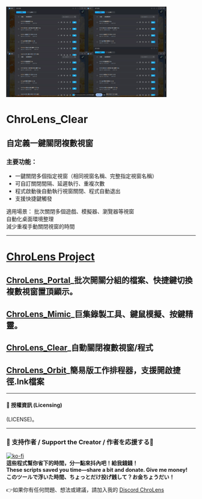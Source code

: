 ![ChroLens_Clear v1.0](./demo.gif)
# ChroLens_Clear<br>
## 自定義一鍵關閉複數視窗
### 主要功能：

* 一鍵關閉多個指定視窗（相同視窗名稱、完整指定視窗名稱）
* 可自訂關閉間隔、延遲執行、重複次數
* 程式啟動後自動執行視窗關閉、程式自動退出
* 支援快捷鍵觸發


適用場景：
批次關閉多個遊戲、模擬器、瀏覽器等視窗</br>
自動化桌面環境整理</br>
減少重複手動關閉視窗的時間

---
# [ChroLens Project](https://home.gamer.com.tw/artwork.php?sn=6150515)</br>
## [ChroLens_Portal](https://github.com/Lucienwooo/ChroLens_Portal)_批次開關分組的檔案、快捷鍵切換複數視窗置頂顯示。</br>
## [ChroLens_Mimic](https://github.com/Lucienwooo/ChroLens_Mimic)_巨集錄製工具、鍵鼠模擬、按鍵精靈。</br>
## [ChroLens_Clear](https://github.com/Lucienwooo/ChroLens_Clear)_自動關閉複數視窗/程式</br>
## [ChroLens_Orbit](https://github.com/Lucienwooo/ChroLens_Orbit)_簡易版工作排程器，支援開啟捷徑.lnk檔案</br>

---
#### 📄 授權資訊 (Licensing) </br>

(LICENSE)。 

---

### 💸 支持作者 / Support the Creator / 作者を応援する💸
[![ko-fi](https://ko-fi.com/img/githubbutton_sm.svg)](https://ko-fi.com/B0B51FBVA8)</br>
 **這些程式幫你省下的時間，分一點來抖內吧！給我錢錢！**  </br>
 **These scripts saved you time—share a bit and donate. Give me money!**    </br>
 **このツールで浮いた時間、ちょっとだけ投げ銭して？お金ちょうだい！**  </br>

👉如果你有任何問題、想法或建議，請加入我的 [Discord ChroLens](https://discord.gg/72Kbs4WPPn)
